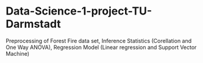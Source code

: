 # Data-Science-1-project-TU-Darmstadt
Preprocessing of Forest Fire data set, Inference Statistics (Corellation and One Way ANOVA), Regression Model (Linear regression and Support Vector Machine)
